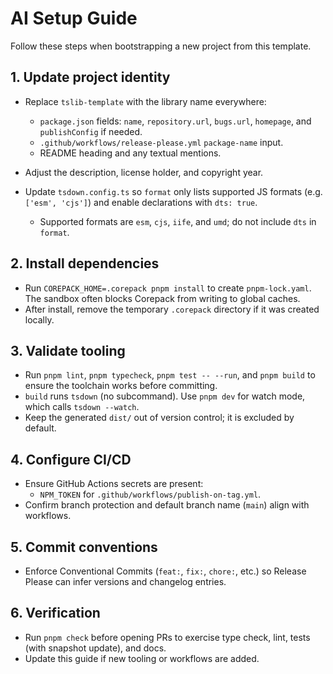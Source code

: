 # AI Setup Guide

Follow these steps when bootstrapping a new project from this template.

## 1. Update project identity
- Replace `tslib-template` with the library name everywhere:
  - `package.json` fields: `name`, `repository.url`, `bugs.url`, `homepage`, and `publishConfig` if needed.
  - `.github/workflows/release-please.yml` `package-name` input.
  - README heading and any textual mentions.
- Adjust the description, license holder, and copyright year.

- Update `tsdown.config.ts` so `format` only lists supported JS formats (e.g. `['esm', 'cjs']`) and enable declarations with `dts: true`.
  - Supported formats are `esm`, `cjs`, `iife`, and `umd`; do not include `dts` in `format`.

## 2. Install dependencies
- Run `COREPACK_HOME=.corepack pnpm install` to create `pnpm-lock.yaml`. The sandbox often blocks Corepack from writing to global caches.
- After install, remove the temporary `.corepack` directory if it was created locally.

## 3. Validate tooling
- Run `pnpm lint`, `pnpm typecheck`, `pnpm test -- --run`, and `pnpm build` to ensure the toolchain works before committing.
- `build` runs `tsdown` (no subcommand). Use `pnpm dev` for watch mode, which calls `tsdown --watch`.
- Keep the generated `dist/` out of version control; it is excluded by default.

## 4. Configure CI/CD
- Ensure GitHub Actions secrets are present:
  - `NPM_TOKEN` for `.github/workflows/publish-on-tag.yml`.
- Confirm branch protection and default branch name (`main`) align with workflows.

## 5. Commit conventions
- Enforce Conventional Commits (`feat:`, `fix:`, `chore:`, etc.) so Release Please can infer versions and changelog entries.

## 6. Verification
- Run `pnpm check` before opening PRs to exercise type check, lint, tests (with snapshot update), and docs.
- Update this guide if new tooling or workflows are added.
